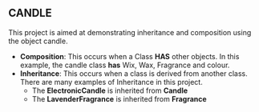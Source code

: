 ## CANDLE
This project is aimed at demonstrating inheritance and composition using the object candle.

* **Composition**: This occurs when a Class **HAS** other objects. In this example, the candle class **has** Wix, Wax, Fragrance and colour.
* **Inheritance**: This occurs when a class is derived from another class. There are many examples of Inheritance in this project.
    * The **ElectronicCandle** is inherited from **Candle**
    * The **LavenderFragrance** is inherited from **Fragrance**
